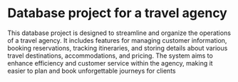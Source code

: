 # Database project for a travel agency
This database project is designed to streamline and organize the operations of a travel agency. It includes features for managing customer information, booking reservations, tracking itineraries, and storing details about various travel destinations, accommodations, and pricing. The system aims to enhance efficiency and customer service within the agency, making it easier to plan and book unforgettable journeys for clients
